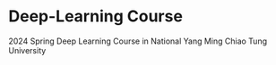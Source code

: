 # Deep-Learning Course
2024 Spring Deep Learning Course in National Yang Ming Chiao Tung University
